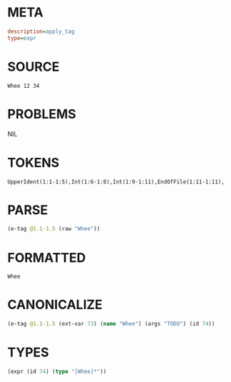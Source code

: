 # META
~~~ini
description=apply_tag
type=expr
~~~
# SOURCE
~~~roc
Whee 12 34
~~~
# PROBLEMS
NIL
# TOKENS
~~~zig
UpperIdent(1:1-1:5),Int(1:6-1:8),Int(1:9-1:11),EndOfFile(1:11-1:11),
~~~
# PARSE
~~~clojure
(e-tag @1.1-1.5 (raw "Whee"))
~~~
# FORMATTED
~~~roc
Whee
~~~
# CANONICALIZE
~~~clojure
(e-tag @1.1-1.5 (ext-var 73) (name "Whee") (args "TODO") (id 74))
~~~
# TYPES
~~~clojure
(expr (id 74) (type "[Whee]*"))
~~~
